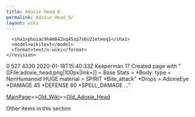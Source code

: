 ```yaml
---
title: Adoxie Head 0
permalink: Adoxie_Head_0/
layout: wiki
---
```


      <sha1>phoiac9h4m842xq45sp7s6u21eteeq1</sha1>
      <model>wikitext</model>
      <format>text/x-wiki</format>
    </revision>
  </page>
  <page>
    <title>Adoxie Head</title>
    <ns>0</ns>
    <id>527</id>
    <revision>
      <id>4330</id>
      <timestamp>2020-01-18T15:40:33Z</timestamp>
      <contributor>
        <username>Keeperman</username>
        <id>17</id>
      </contributor>
      <comment>Created page with &quot;[[File:adoxie_head.png|100px|link=]]  = Base Stats = *Body: type = NonHumanoid HUGE material = SPIRIT  *Bite_attack&quot; *Drops = AdoxieEye   *DAMAGE 45 *DEFENSE 60 *SPELL_DAMAGE ...&quot;</comment>
      

[MainPage](/keeperrl_wiki/ "wikilink")>>[Old_Wiki](/keeperrl_wiki/Old_Wiki "wikilink")>>[Old_Adoxie_Head](/keeperrl_wiki/Old_Adoxie_Head "wikilink")

Other items in this section
